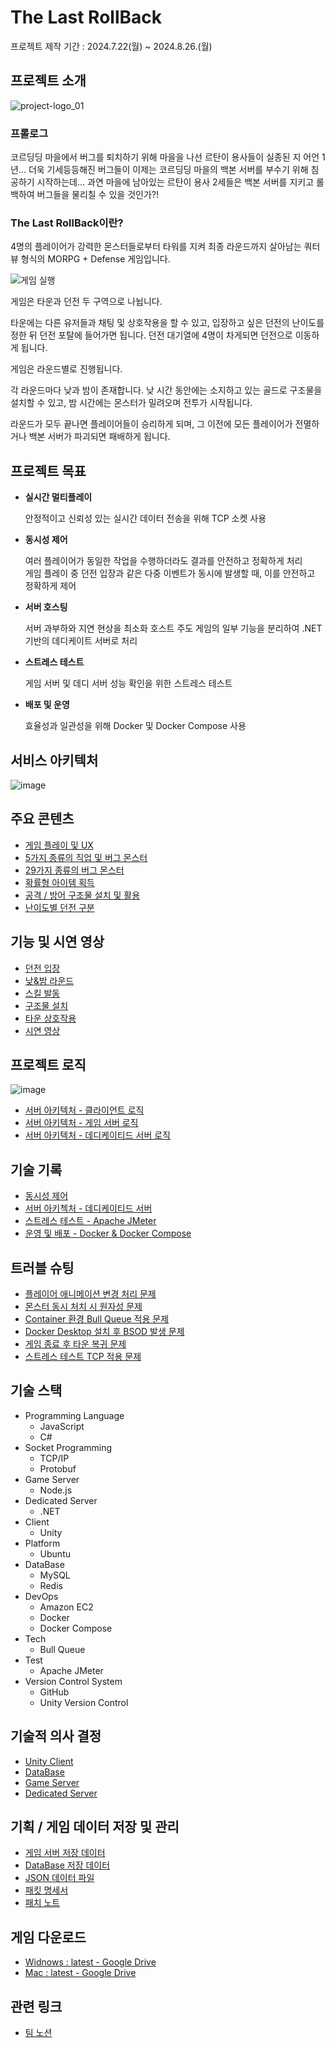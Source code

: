 # The Last RollBack

프로젝트 제작 기간 : 2024.7.22(월) ~ 2024.8.26.(월)

## 프로젝트 소개

![project-logo_01](https://github.com/user-attachments/assets/5880a9e8-5cb9-4d35-a188-e70374c3d1cd)


### 프롤로그 

코르딩딩 마을에서 버그를 퇴치하기 위해 마을을 나선 르탄이 용사들이 실종된 지 어언 1년…
더욱 기세등등해진 버그들이 이제는 코르딩딩 마을의 백본 서버를 부수기 위해 침공하기 시작하는데…
과연 마을에 남아있는 르탄이 용사 2세들은 백본 서버를 지키고 롤백하여 버그들을 물리칠 수 있을 것인가?!

### The Last RollBack이란?

4명의 플레이어가 강력한 몬스터들로부터 타워를 지켜 최종 라운드까지 살아남는 쿼터뷰 형식의 MORPG + Defense 게임입니다.

![게임 실행](https://github.com/user-attachments/assets/de05321d-b8ed-4eb0-a061-0efdd34e80eb)

게임은 타운과 던전 두 구역으로 나뉩니다.

타운에는 다른 유저들과 채팅 및 상호작용을 할 수 있고,
입장하고 싶은 던전의 난이도를 정한 뒤 던전 포탈에 들어가면 됩니다.
던전 대기열에 4명이 차게되면 던전으로 이동하게 됩니다.

게임은 라운드별로 진행됩니다.

각 라운드마다 낮과 밤이 존재합니다.
낮 시간 동안에는 소지하고 있는 골드로 구조물을 설치할 수 있고,
밤 시간에는 몬스터가 밀려오며 전투가 시작됩니다.

라운드가 모두 끝나면 플레이어들이 승리하게 되며,
그 이전에 모든 플레이어가 전멸하거나 백본 서버가 파괴되면 패배하게 됩니다.

## 프로젝트 목표

- **실시간 멀티플레이**
    
    안정적이고 신뢰성 있는 실시간 데이터 전송을 위해 TCP 소켓 사용
    
- **동시성 제어**

    여러 플레이어가 동일한 작업을 수행하더라도 결과를 안전하고 정확하게 처리  
    게임 플레이 중 던전 입장과 같은 다중 이벤트가 동시에 발생할 때, 이를 안전하고 정확하게 제어
    
- **서버 호스팅**

    서버 과부하와 지연 현상을 최소화
    호스트 주도 게임의 일부 기능을 분리하여 .NET 기반의 데디케이트 서버로 처리
    
- **스트레스 테스트**
    
    게임 서버 및 데디 서버 성능 확인을 위한 스트레스 테스트
    
- **배포 및 운영**
    
    효율성과 일관성을 위해 Docker 및 Docker Compose 사용

## 서비스 아키텍처

![image](https://github.com/user-attachments/assets/746e60e2-6588-4c5c-aab1-e6a8432b2582)


## 주요 콘텐츠

- [게임 플레이 및 UX](https://eliotjang.notion.site/UX-93ab3caa123148c28528110c2b7bd950?pvs=4)
- [5가지 종류의 직업 및 버그 몬스터](https://eliotjang.notion.site/5-1c429213d7694dc0a81e4937548e4a61?pvs=4)
- [29가지 종류의 버그 몬스터](https://eliotjang.notion.site/29-34d39c3b67334d8f9781b99646563394?pvs=4)
- [확률형 아이템 획득](https://eliotjang.notion.site/7916000fbf144a568d69446a26e4ce23?pvs=4)
- [공격 / 방어 구조물 설치 및 활용](https://eliotjang.notion.site/224fde58e9e1449ab929caef045dc290?pvs=4)
- [난이도별 던전 구분](https://eliotjang.notion.site/1bd40ad929384c378ee7dbbdbe163cf3?pvs=4)

## 기능 및 시연 영상

- [던전 입장](https://eliotjang.notion.site/18743f0b5f384d66bc7e89407619ccfa?pvs=4)
- [낮&밤 라운드](https://eliotjang.notion.site/2ea0f5377e0e49c8a24976ec80b66c9b?pvs=4)
- [스킬 발동](https://eliotjang.notion.site/5512af29a7b04f73ab29276b06ca21fa?pvs=4)
- [구조물 설치](https://eliotjang.notion.site/18d7ac67f2bd45c4a5a2554236ca538b?pvs=4)
- [타운 상호작용](https://eliotjang.notion.site/c9577d3fc51f4ab0955abeb17a998ea9?pvs=4)
- [시연 영상](https://eliotjang.notion.site/fff6b79eb40f80eeb6e2faede4708a61?pvs=4)

## 프로젝트 로직

![image](https://github.com/user-attachments/assets/498376b7-6ccb-4631-bfe4-3d5178cfb729)

- [서버 아키텍처 - 클라이언트 로직](https://eliotjang.notion.site/cbdf69c7b418436bb869bd3591641233?pvs=4)
- [서버 아키텍처 - 게임 서버 로직](https://eliotjang.notion.site/fff6b79eb40f80a8b517f862cc5b08aa?pvs=4)
- [서버 아키텍처 - 데디케이티드 서버 로직](https://eliotjang.notion.site/c7de917bf02144be934b05cef0e32bd8?pvs=4)

## 기술 기록

- [동시성 제어](https://eliotjang.notion.site/BullQueue-e0cea2bbf41b4d29881166c0ba9b1ee3?pvs=4)
- [서버 아키첵처 - 데디케이티드 서버](https://eliotjang.notion.site/Dedicated-Server-247a2325e5b6440c933b521d063184f8?pvs=4)
- [스트레스 테스트 - Apache JMeter](https://eliotjang.notion.site/Apache-JMeter-c64dc67ffa5f490ea19872d26383b58b?pvs=4)
- [운영 및 배포 - Docker & Docker Compose](https://eliotjang.notion.site/Docker-Docker-Compose-25cef93e641d4c018f12698d84c40fac?pvs=4)

## 트러블 슈팅

- [플레이어 애니메이션 변경 처리 문제](https://eliotjang.notion.site/4ddd81ad6b634c9c8a6ff534066108c6?pvs=4)
- [몬스터 동시 처치 시 원자성 문제](https://eliotjang.notion.site/6ffef4bccd2841e5a098ec0aa732fab1?pvs=4)
- [Container 환경 Bull Queue 적용 문제](https://eliotjang.notion.site/Container-Bull-Queue-413e8bd0f9a540aa8a45fa7d1b06c58c?pvs=4)
- [Docker Desktop 설치 후 BSOD 발생 문제](https://eliotjang.notion.site/Docker-Desktop-BSOD-0a6bd560cdee4a92bc715030e892eee8?pvs=4)
- [게임 종료 후 타운 복귀 문제](https://eliotjang.notion.site/0b4ea29b8b134a89828a5b9bfb7ca680?pvs=4)
- [스트레스 테스트 TCP 적용 문제](https://eliotjang.notion.site/TCP-f37669673f234686ac6c31c65c7de8b2?pvs=4)

## 기술 스택

- Programming Language
  - JavaScript
  - C#
- Socket Programming
  - TCP/IP
  - Protobuf
- Game Server
  - Node.js
- Dedicated Server
  - .NET
- Client
  - Unity
- Platform
  - Ubuntu
- DataBase
  - MySQL
  - Redis
- DevOps
  - Amazon EC2
  - Docker
  - Docker Compose
- Tech
  - Bull Queue
- Test
  - Apache JMeter
- Version Control System
  - GitHub
  - Unity Version Control

## 기술적 의사 결정

- [Unity Client](https://eliotjang.notion.site/Unity-Client-5fe3f4e9d307486f940c7ab5bb56f440?pvs=4)
- [DataBase](https://eliotjang.notion.site/DataBase-a7aae8e29d9c40d7974184978e1eb22c?pvs=4)
- [Game Server](https://eliotjang.notion.site/Game-Server-674168e753df4635a6f2d5e5e213a8b9?pvs=4)
- [Dedicated Server](https://eliotjang.notion.site/Dedicated-Server-4b31a7d521e042bcb14993c2bcd35c4e?pvs=4)

## 기획 / 게임 데이터 저장 및 관리

- [게임 서버 저장 데이터](https://eliotjang.notion.site/9b11cdec04b9421794456a16d0344435?pvs=4)
- [DataBase 저장 데이터](https://eliotjang.notion.site/DataBase-86e730d6dd48466298d1da9d4f8c9801?pvs=4)
- [JSON 데이터 파일](https://eliotjang.notion.site/JSON-9ae427bfdd5d45238d29433f4f55f293?pvs=4)
- [패킷 명세서](https://eliotjang.notion.site/0f89a31ff9e149c9b673474c6c60899f?pvs=4)
- [패치 노트](https://eliotjang.notion.site/f36755ce37824a7586ce50c63c4ad187?pvs=4)

## 게임 다운로드

- [Widnows : latest - Google Drive](https://drive.google.com/drive/folders/1zCgdExPVPxtChM2rvZbYq-qsJm9ZG36F?usp=drive_link)
- [Mac : latest - Google Drive](https://drive.google.com/drive/folders/1KJEkPIhdMJufx8A8xIo9sBbSeh8taamf?usp=drive_link)

## 관련 링크

- [팀 노션](https://eliotjang.notion.site/12-4e3e631c584d4531802dc6811208dec6?pvs=4)

